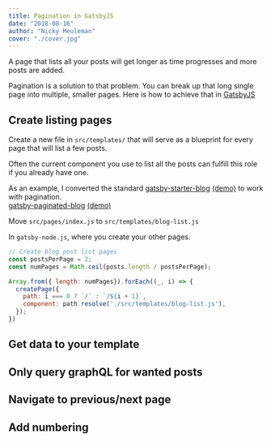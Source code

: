 ```yaml
---
title: Pagination in GatsbyJS
date: "2018-08-16"
author: "Nicky Meuleman"
cover: "./cover.jpg"
---
```


<!-- Photo by Austris Augusts on Unsplash -->

A page that lists all your posts will get longer as time progresses and more posts are added.

Pagination is a solution to that problem.
You can break up that long single page into multiple, smaller pages.
Here is how to achieve that in [GatsbyJS](https://www.gatsbyjs.org/)

## Create listing pages

Create a new file in `src/templates/` that will serve as a blueprint for every page that will list a few posts.

Often the current component you use to list all the posts can fulfill this role if you already have one.

As an example, I converted the standard [gatsby-starter-blog](https://github.com/gatsbyjs/gatsby-starter-blog) [(demo)](http://gatsbyjs.github.io/gatsby-starter-blog/) to work with pagination.  
[gatsby-paginated-blog](https://github.com/NickyMeuleman/gatsby-paginated-blog) [(demo)](https://nickymeuleman.github.io/gatsby-paginated-blog/)

Move `src/pages/index.js` to `src/templates/blog-list.js`

In `gatsby-node.js`, where you create your other pages.

```js
// Create blog post list pages
const postsPerPage = 2;
const numPages = Math.ceil(posts.length / postsPerPage);

Array.from({ length: numPages}).forEach((_, i) => {
  createPage({
    path: i === 0 ? `/` : `/${i + 1}`,
    component: path.resolve('./src/templates/blog-list.js'),
  });
})
```

## Get data to your template

## Only query graphQL for wanted posts

## Navigate to previous/next page

## Add numbering

```

```
